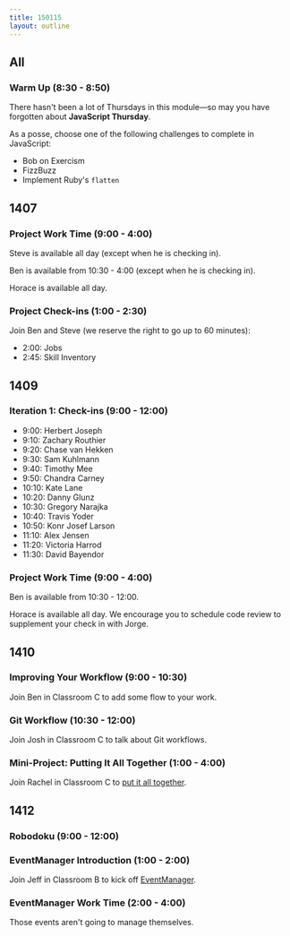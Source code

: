 ```yaml
---
title: 150115
layout: outline
---
```


## All

### Warm Up (8:30 - 8:50)

There hasn't been a lot of Thursdays in this module—so may you have forgotten about **JavaScript Thursday**.

As a posse, choose one of the following challenges to complete in JavaScript:

* Bob on Exercism
* FizzBuzz
* Implement Ruby's `flatten`

## 1407

### Project Work Time (9:00 - 4:00)

Steve is available all day (except when he is checking in).

Ben is available from 10:30 - 4:00 (except when he is checking in).

Horace is available all day.

### Project Check-ins (1:00 - 2:30)

Join Ben and Steve (we reserve the right to go up to 60 minutes):

* 2:00: Jobs
* 2:45: Skill Inventory

## 1409

### Iteration 1: Check-ins (9:00 - 12:00)

* 9:00: Herbert Joseph
* 9:10: Zachary Routhier
* 9:20: Chase van Hekken
* 9:30: Sam Kuhlmann
* 9:40: Timothy Mee
* 9:50: Chandra Carney
* 10:10: Kate Lane
* 10:20: Danny Glunz
* 10:30: Gregory Narajka
* 10:40: Travis Yoder
* 10:50: Konr Josef Larson
* 11:10: Alex Jensen
* 11:20: Victoria Harrod
* 11:30: David Bayendor

### Project Work Time (9:00 - 4:00)

Ben is available from 10:30 - 12:00.

Horace is available all day. We encourage you to schedule code review to supplement your check in with Jorge.

## 1410

### Improving Your Workflow (9:00 - 10:30)

Join Ben in Classroom C to add some flow to your work.

### Git Workflow (10:30 - 12:00)

Join Josh in Classroom C to talk about Git workflows.

### Mini-Project: Putting It All Together (1:00 - 4:00)

Join Rachel in Classroom C to [put it all together](https://github.com/turingschool/challenges/blob/master/rails-mini-project.markdown).

## 1412

### Robodoku (9:00 - 12:00)

### EventManager Introduction (1:00 - 2:00)

Join Jeff in Classroom B to kick off [EventManager](http://tutorials.jumpstartlab.com/projects/eventmanager.html).

### EventManager Work Time (2:00 - 4:00)

Those events aren't going to manage themselves.
